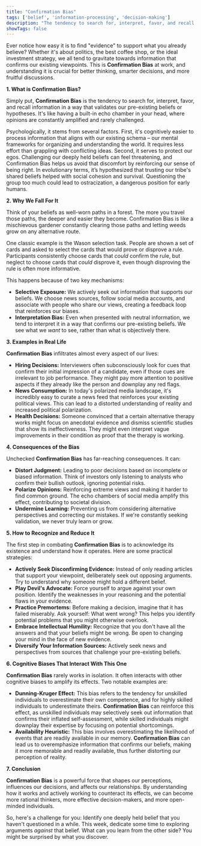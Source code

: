```yaml
---
title: "Confirmation Bias"
tags: ['belief', 'information-processing', 'decision-making']
description: "The tendency to search for, interpret, favor, and recall information in a way that confirms one's preexisting beliefs or hypotheses."
showTags: false
---
```



Ever notice how easy it is to find "evidence" to support what you already believe? Whether it's about politics, the best coffee shop, or the ideal investment strategy, we all tend to gravitate towards information that confirms our existing viewpoints. This is **Confirmation Bias** at work, and understanding it is crucial for better thinking, smarter decisions, and more fruitful discussions.

**1. What is Confirmation Bias?**

Simply put, **Confirmation Bias** is the tendency to search for, interpret, favor, and recall information in a way that validates our pre-existing beliefs or hypotheses. It's like having a built-in echo chamber in your head, where opinions are constantly amplified and rarely challenged.

Psychologically, it stems from several factors. First, it's cognitively easier to process information that aligns with our existing schema – our mental frameworks for organizing and understanding the world. It requires less effort than grappling with conflicting ideas. Second, it serves to protect our egos. Challenging our deeply held beliefs can feel threatening, and Confirmation Bias helps us avoid that discomfort by reinforcing our sense of being right. In evolutionary terms, it’s hypothesized that trusting our tribe's shared beliefs helped with social cohesion and survival. Questioning the group too much could lead to ostracization, a dangerous position for early humans.

**2. Why We Fall For It**

Think of your beliefs as well-worn paths in a forest. The more you travel those paths, the deeper and easier they become. Confirmation Bias is like a mischievous gardener constantly clearing those paths and letting weeds grow on any alternative route.

One classic example is the Wason selection task. People are shown a set of cards and asked to select the cards that would prove or disprove a rule. Participants consistently choose cards that *could* confirm the rule, but neglect to choose cards that *could* disprove it, even though disproving the rule is often more informative.

This happens because of two key mechanisms:

*   **Selective Exposure:** We actively seek out information that supports our beliefs. We choose news sources, follow social media accounts, and associate with people who share our views, creating a feedback loop that reinforces our biases.
*   **Interpretation Bias:** Even when presented with neutral information, we tend to interpret it in a way that confirms our pre-existing beliefs. We see what we *want* to see, rather than what is objectively there.

**3. Examples in Real Life**

**Confirmation Bias** infiltrates almost every aspect of our lives:

*   **Hiring Decisions:** Interviewers often subconsciously look for cues that confirm their initial impression of a candidate, even if those cues are irrelevant to job performance. They might pay more attention to positive aspects if they already like the person and downplay any red flags.
*   **News Consumption:** In today's polarized media landscape, it's incredibly easy to curate a news feed that reinforces your existing political views. This can lead to a distorted understanding of reality and increased political polarization.
*   **Health Decisions:** Someone convinced that a certain alternative therapy works might focus on anecdotal evidence and dismiss scientific studies that show its ineffectiveness. They might even interpret vague improvements in their condition as proof that the therapy is working.

**4. Consequences of the Bias**

Unchecked **Confirmation Bias** has far-reaching consequences. It can:

*   **Distort Judgment:** Leading to poor decisions based on incomplete or biased information. Think of investors only listening to analysts who confirm their bullish outlook, ignoring potential risks.
*   **Polarize Opinions:** Reinforcing extreme views and making it harder to find common ground. The echo chambers of social media amplify this effect, contributing to societal division.
*   **Undermine Learning:** Preventing us from considering alternative perspectives and correcting our mistakes. If we're constantly seeking validation, we never truly learn or grow.

**5. How to Recognize and Reduce It**

The first step in combating **Confirmation Bias** is to acknowledge its existence and understand how it operates. Here are some practical strategies:

*   **Actively Seek Disconfirming Evidence:** Instead of only reading articles that support your viewpoint, deliberately seek out opposing arguments. Try to understand why someone might hold a different belief.
*   **Play Devil's Advocate:** Force yourself to argue against your own position. Identify the weaknesses in your reasoning and the potential flaws in your evidence.
*   **Practice Premortems:** Before making a decision, imagine that it has failed miserably. Ask yourself: What went wrong? This helps you identify potential problems that you might otherwise overlook.
*   **Embrace Intellectual Humility:** Recognize that you don't have all the answers and that your beliefs might be wrong. Be open to changing your mind in the face of new evidence.
*   **Diversify Your Information Sources:** Actively seek news and perspectives from sources that challenge your pre-existing beliefs.

**6. Cognitive Biases That Interact With This One**

**Confirmation Bias** rarely works in isolation. It often interacts with other cognitive biases to amplify its effects. Two notable examples are:

*   **Dunning-Kruger Effect:** This bias refers to the tendency for unskilled individuals to overestimate their own competence, and for highly skilled individuals to underestimate theirs. **Confirmation Bias** can reinforce this effect, as unskilled individuals may selectively seek out information that confirms their inflated self-assessment, while skilled individuals might downplay their expertise by focusing on potential shortcomings.
*   **Availability Heuristic:** This bias involves overestimating the likelihood of events that are readily available in our memory. **Confirmation Bias** can lead us to overemphasize information that confirms our beliefs, making it more memorable and readily available, thus further distorting our perception of reality.

**7. Conclusion**

**Confirmation Bias** is a powerful force that shapes our perceptions, influences our decisions, and affects our relationships. By understanding how it works and actively working to counteract its effects, we can become more rational thinkers, more effective decision-makers, and more open-minded individuals.

So, here's a challenge for you: Identify one deeply held belief that you haven't questioned in a while. This week, dedicate some time to exploring arguments *against* that belief. What can you learn from the other side? You might be surprised by what you discover.

